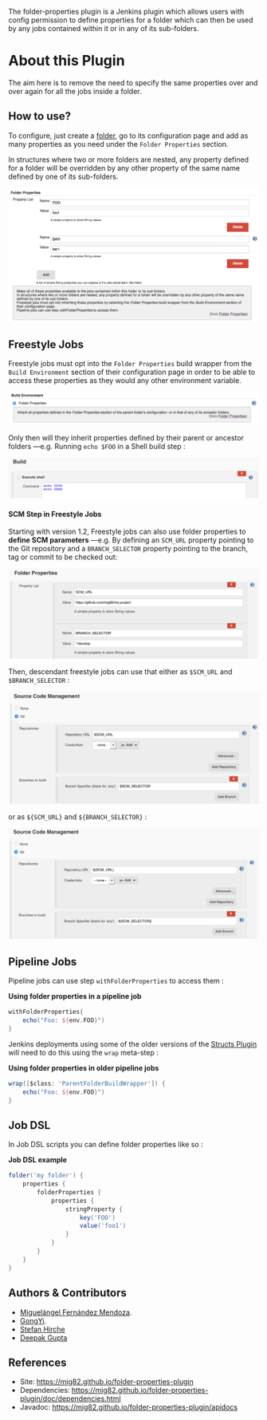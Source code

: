 The folder-properties plugin is a Jenkins plugin which allows users with config permission to define
properties for a folder which can then be used by any jobs contained
within it or in any of its sub-folders. 

# About this Plugin

The aim here is to remove the need to specify the same properties over
and over again for all the jobs inside a folder.

## How to use?

To configure, just create a
[folder](https://plugins.jenkins.io/cloudbees-folder/),
go to its configuration page and add as many properties as you need
under the `Folder Properties` section.

In structures where two or more folders are nested, any property defined for a folder will be overridden by any other
property of the same name defined by one of its sub-folders.

![](docs/images/folder-properties-config.png)


## Freestyle Jobs

Freestyle jobs must opt into the `Folder Properties` build wrapper from
the `Build Environment` section of their configuration page in order to
be able to access these properties as they would any other environment
variable.

![](docs/images/folder-properties-freestyle-config.png)

Only then will they inherit properties defined by their parent or ancestor folders —e.g. Running `echo $FOO` in a Shell build step :

![](docs/images/freestyle-example-1.png)

#### SCM Step in Freestyle Jobs

Starting with version 1.2, Freestyle jobs can also use folder properties to **define SCM parameters** —e.g. By defining an `SCM_URL` property pointing to the Git repository and a `BRANCH_SELECTOR` property pointing to the branch, tag or commit to be checked out:

![](docs/images/freestyle-example-scm-1.png)

Then, descendant freestyle jobs can use that either as `$SCM_URL` and `$BRANCH_SELECTOR` :

![](docs/images/freestyle-example-scm-2.png)

 or as `${SCM_URL}` and `${BRANCH_SELECTOR}` :

![](docs/images/freestyle-example-scm-3.png)

## Pipeline Jobs

Pipeline jobs can use step `withFolderProperties` to access them :

**Using folder properties in a pipeline job**

``` groovy
withFolderProperties{
    echo("Foo: ${env.FOO}")
}
```

Jenkins deployments using some of the older versions of the [Structs
Plugin](https://plugins.jenkins.io/structs/) will need
to do this using the `wrap` meta-step :

**Using folder properties in older pipeline jobs**

``` groovy
wrap([$class: 'ParentFolderBuildWrapper']) {
    echo("Foo: ${env.FOO}")
}
```

## Job DSL

In Job DSL scripts you can define folder properties like so :

**Job DSL example**

``` groovy
folder('my folder') {
    properties {
        folderProperties {
            properties {
                stringProperty {
                    key('FOO')
                    value('foo1')
                }
            }
        }
    }
}
```

## Authors & Contributors 

* [Miguelángel Fernández Mendoza](https://github.com/mig82).
* [GongYi](https://github.com/topikachu).
* [Stefan Hirche](https://github.com/StefanHirche)
* [Deepak Gupta](https://github.com/Mr-DG-Wick)

## References

* Site: https://mig82.github.io/folder-properties-plugin
* Dependencies: https://mig82.github.io/folder-properties-plugin/doc/dependencies.html
* Javadoc: https://mig82.github.io/folder-properties-plugin/apidocs